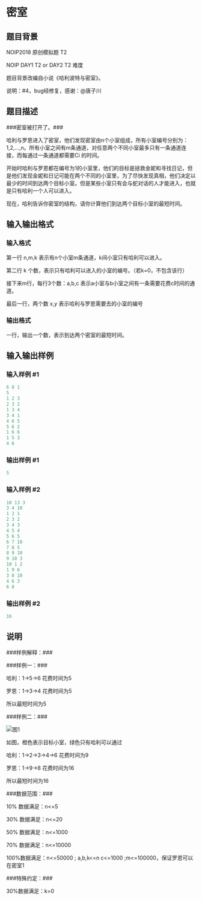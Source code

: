 # 密室

## 题目背景

NOIP2018 原创模拟题 T2

NOIP DAY1 T2 or DAY2 T2 难度

题目背景改编自小说《哈利波特与密室》。

说明：#4，bug经修复，感谢：@唐子川

## 题目描述

###密室被打开了。###

哈利与罗恩进入了密室，他们发现密室由n个小室组成，所有小室编号分别为：1,2,...,n。所有小室之间有m条通道，对任意两个不同小室最多只有一条通道连接，而每通过一条通道都需要Ci 的时间。

开始时哈利与罗恩都在编号为1的小室里，他们的目标是拯救金妮和寻找日记，但是他们发现金妮和日记可能在两个不同的小室里，为了尽快发现真相，他们决定以最少的时间到达两个目标小室。但是某些小室只有会与蛇对话的人才能进入，也就是只有哈利一个人可以进入。

现在，哈利告诉你密室的结构，请你计算他们到达两个目标小室的最短时间。

## 输入输出格式

### 输入格式

第一行 n,m,k 表示有n个小室m条通道，k间小室只有哈利可以进入。

第二行 k 个数，表示只有哈利可以进入的小室的编号。（若k=0，不包含该行）

接下来m行，每行3个数：a,b,c 表示a小室与b小室之间有一条需要花费c时间的通道。

最后一行，两个数 x,y 表示哈利与罗恩需要去的小室的编号

### 输出格式

一行，输出一个数，表示到达两个密室的最短时间。

## 输入输出样例

### 输入样例 #1

```cpp
6 8 1
5
1 2 3
2 3 2
1 3 4
3 4 1
4 6 5
5 6 2
1 6 6
1 5 3
4 6
```


### 输出样例 #1

```cpp
5
```


### 输入样例 #2

```cpp
10 13 3
3 4 10
1 2 1
2 3 2
3 4 3
4 5 4
5 6 5
6 7 10
7 8 5
8 9 10
9 10 3
10 1 2
1 9 6
3 8 10
4 6 3
6 8
```


### 输出样例 #2

```cpp
16
```


## 说明

###样例解释：###

###样例一：###

哈利：1->5->6 花费时间为5

罗恩：1->3->4 花费时间为5

所以最短时间为5

###样例二：###

![图1](https://cdn.luogu.com.cn/upload/pic/31438.png)

如图，橙色表示目标小室，绿色只有哈利可以通过

哈利：1->2->3->4->6 花费时间为9

罗恩：1->9->8 花费时间为16

所以最短时间为16

###数据范围：###

10% 数据满足：n<=5

30% 数据满足：n<=20

50% 数据满足：n<=1000

70% 数据满足：n<=10000

100%数据满足：n<=50000 ; a,b,k<=n c<=1000 ;m<=100000，保证罗恩可以在密室1

###特殊约定：###

30%数据满足：k=0

